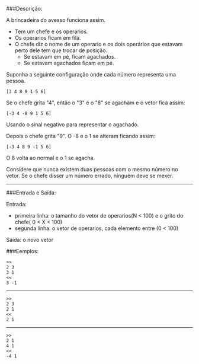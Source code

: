 ###Descrição:

A brincadeira do avesso funciona assim.

* Tem um chefe e os operários.
* Os operarios ficam em fila.
* O chefe diz o nome de um operario e os dois operários
que estavam perto dele tem que trocar de posição.
	* Se estavam em pé, ficam agachados.
	* Se estavam agachados ficam em pé.

Suponha a seguinte configuração onde cada número
representa uma pessoa.

	[3 4 8 9 1 5 6]

Se o chefe grita "4", então o "3" e o "8" se agacham e
o vetor fica assim:

	[-3 4 -8 9 1 5 6]

Usando o sinal negativo para representar o agachado.

Depois o chefe grita "9". O -8 e o 1 se alteram ficando
assim:

	[-3 4 8 9 -1 5 6]

O 8 volta ao normal e o 1 se agacha.

Considere que nunca existem duas pessoas com o mesmo número
no vetor. Se o chefe disser um número errado, ninguém deve
se mexer.

---

###Entrada e Saída:

Entrada:
* primeira linha: o tamanho do vetor de operarios(N < 100) e o grito do chefe( 0 < X < 100)
* segunda linha: o vetor de operarios, cada elemento entre (0 < 100)

Saída:
o novo vetor

###Eemplos:

	>>
	2 3
	3 1
	<<
	3 -1

---

	>>
	2 3
	2 1
	<<
	2 1

---

	>>
	2 1
	4 1
	<<
	-4 1
